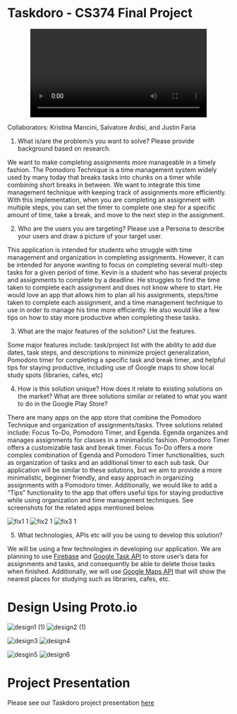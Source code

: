 # Taskdoro - CS374 Final Project

<div align="center">
  <video src="https://github.com/kristinamancini/Taskdoro/assets/85172362/68c4c488-643e-4ad6-a2e7-650a4bd5ddad" width="400" />
</div>

Collaborators: Kristina Mancini, Salvatore Ardisi, and Justin Faria


1. What is/are the problem/s you want to solve? Please provide background based on research.

We want to make completing assignments more manageable in a timely fashion. The Pomodoro Technique is a time management system widely used by many today that breaks tasks into chunks on a timer while combining short breaks in between. We want to integrate this time management technique with keeping track of assignments more efficiently. With this implementation, when you are completing an assignment with multiple steps, you can set the timer to complete one step for a specific amount of time, take a break, and move to the next step in the assignment.

2. Who are the users you are targeting? Please use a Persona to describe your users and draw a picture of your target user. 

This application is intended for students who struggle with time management and organization in completing assignments. However, it can be intended for anyone wanting to focus on completing several multi-step tasks for a given period of time. Kevin is a student who has several projects and assignments to complete by a deadline. He struggles to find the time taken to complete each assignment and does not know where to start. He would love an app that allows him to plan all his assignments, steps/time taken to complete each assignment, and a time management technique to use in order to manage his time more efficiently. He also would like a few tips on how to stay more productive when completing these tasks.

3. What are the major features of the solution? List the features.

Some major features include: 
task/project list with the ability to add due dates, task steps, and descriptions to minimize project generalization,
Pomodoro timer for completing a specific task and break timer, and helpful tips for staying productive, including use of Google maps to show local study spots (libraries, cafes, etc)

4. How is this solution unique? How does it relate to existing solutions on the market? What are three solutions similar or related to what you want to do in the Google Play Store?

There are  many apps on the app store that combine the Pomodoro Technique and organization of assignments/tasks. Three solutions related include: Focus To-Do, Pomodoro Timer, and Egenda. Egenda organizes and manages assignments for classes in a minimalistic fashion. Pomodoro Timer offers a customizable task and break timer. Focus To-Do offers a more complex combination of Egenda and Pomodoro Timer functionalities, such as organization of tasks and an additional timer to each sub task. Our application will be similar to these solutions, but we aim to provide a more minimalistic, beginner friendly, and easy approach in organizing assignments with a Pomodoro timer. Additionally, we would like to add a “Tips” functionality to the app that offers useful tips for staying productive while using organization and time management techniques. See screenshots for the related apps mentioned below.

![fix1 1](https://user-images.githubusercontent.com/85172362/167762470-bf8ad504-9e47-4264-aa05-f2031332fe9d.png)
![fix2 1](https://user-images.githubusercontent.com/85172362/167762710-55043f48-b4a2-416c-bbcc-425d4e9eb509.png)
![fix3 1](https://user-images.githubusercontent.com/85172362/167762715-338d45ff-5f2f-4d93-beea-08877a900359.png)

5. What technologies, APIs etc will you be using to develop this solution?

We will be using a few technologies in developing our application. We are planning to use [Firebase](https://firebase.google.com/) and [Google Task API](https://developers.google.com/tasks) to store user’s data for assignments and tasks, and consequently be able to delete those tasks when finished. Additionally, we will use [Google Maps API](https://developers.google.com/maps) that will show the nearest places for studying such as libraries, cafes, etc. 

# Design Using Proto.io

![design1 (1)](https://user-images.githubusercontent.com/85172362/167761136-01761ba5-db57-40e1-bc97-c20845251705.png)
![design2 (1)](https://user-images.githubusercontent.com/85172362/167761379-55d2d8cd-434f-4dda-855e-6a933fbe38ca.png)

![design3](https://user-images.githubusercontent.com/85172362/167761153-5664e0f8-8d2c-453b-b768-1265e2a9352e.png)
![design4](https://user-images.githubusercontent.com/85172362/167761155-0b1bd224-1c51-424f-9486-7c93e6b43ead.png)

![desgin5](https://user-images.githubusercontent.com/85172362/167761601-dba4222c-392a-4eee-bcfa-7d1a5c240779.png)
![design6](https://user-images.githubusercontent.com/85172362/167761607-5aefe79f-9b08-4172-a66e-5fdb3b414932.png)

# Project Presentation

Please see our Taskdoro project presentation [here](https://docs.google.com/presentation/d/1KyIsXScGZrTBmN3PNyp9E6RpDBQ_hteTjGJcqx6_F-c/edit?usp=sharing)

